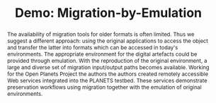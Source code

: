 ---
abstract: 'The availability of migration tools for older formats is often limited.
  Thus we suggest a different approach: using the original applications to access
  the object and transfer the latter into formats which can be accessed in today''s
  environments. The appropriate environment for the digital artefacts could be provided
  through emulation. With the reproduction of the original environment, a large and
  diverse set of migration input/output paths becomes available. Working for the Open
  Planets Project the authors the authors created remotely accessible Web services
  integrated into the PLANETS testbed. These services demonstrate preservation workflows
  using migration together with the emulation of original environments.'
creators:
- Valizada, Isgandar
- von Suchodoletz, Dirk
- Rechert, Klaus
date: null
document_url: https://services.phaidra.univie.ac.at/api/object/o:294260/download
grand_parent: iPRES
institutions: []
keywords:
- singapore
landing_page_url: https://phaidra.univie.ac.at/o:294260
language: eng
layout: publication
license: CC BY-SA 3.0 AT
notes_url: null
parent: iPRES 2011
publication_type: paper
size: 802149
slides_url: null
source_name: iPRES
title: 'Demo: Migration-by-Emulation'
year: 2011
---